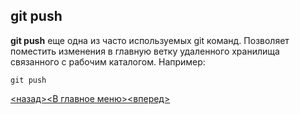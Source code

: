 ## git push

**git push** еще одна из часто используемых git команд. Позволяет поместить изменения в главную ветку удаленного хранилища связанного с рабочим каталогом. Например:

```bash=
git push
```

[<назад>](./git_init.md)[<В главное меню>](./readme.md)[<вперед>](./git_pull.md)